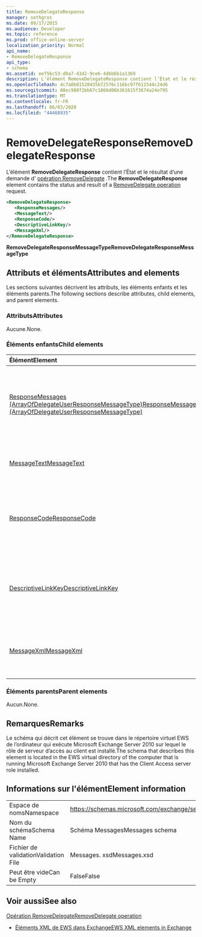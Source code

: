 ```yaml
---
title: RemoveDelegateResponse
manager: sethgros
ms.date: 09/17/2015
ms.audience: Developer
ms.topic: reference
ms.prod: office-online-server
localization_priority: Normal
api_name:
- RemoveDelegateResponse
api_type:
- schema
ms.assetid: eef56c53-d0a7-4342-9ce6-4dbb6b1a1369
description: L’élément RemoveDelegateResponse contient l’État et le résultat d’une demande d’opération RemoveDelegate.
ms.openlocfilehash: 4c7a8b81528435b72576c116bc97f611544c24d6
ms.sourcegitcommit: 88ec988f2bb67c1866d06b361615f3674a24e795
ms.translationtype: MT
ms.contentlocale: fr-FR
ms.lasthandoff: 06/03/2020
ms.locfileid: "44468935"
---
```

# <a name="removedelegateresponse"></a><span data-ttu-id="0422a-103">RemoveDelegateResponse</span><span class="sxs-lookup"><span data-stu-id="0422a-103">RemoveDelegateResponse</span></span>

<span data-ttu-id="0422a-104">L’élément **RemoveDelegateResponse** contient l’État et le résultat d’une demande d' [opération RemoveDelegate](removedelegate-operation.md) .</span><span class="sxs-lookup"><span data-stu-id="0422a-104">The **RemoveDelegateResponse** element contains the status and result of a [RemoveDelegate operation](removedelegate-operation.md) request.</span></span> 
  
```xml
<RemoveDelegateResponse>
   <ResponseMessages/>
   <MessageText/>
   <ResponseCode/>
   <DescriptiveLinkKey/>
   <MessageXml/>
</RemoveDelegateResponse>
```

 <span data-ttu-id="0422a-105">**RemoveDelegateResponseMessageType**</span><span class="sxs-lookup"><span data-stu-id="0422a-105">**RemoveDelegateResponseMessageType**</span></span>
## <a name="attributes-and-elements"></a><span data-ttu-id="0422a-106">Attributs et éléments</span><span class="sxs-lookup"><span data-stu-id="0422a-106">Attributes and elements</span></span>

<span data-ttu-id="0422a-107">Les sections suivantes décrivent les attributs, les éléments enfants et les éléments parents.</span><span class="sxs-lookup"><span data-stu-id="0422a-107">The following sections describe attributes, child elements, and parent elements.</span></span>
  
### <a name="attributes"></a><span data-ttu-id="0422a-108">Attributs</span><span class="sxs-lookup"><span data-stu-id="0422a-108">Attributes</span></span>

<span data-ttu-id="0422a-109">Aucune.</span><span class="sxs-lookup"><span data-stu-id="0422a-109">None.</span></span>
  
### <a name="child-elements"></a><span data-ttu-id="0422a-110">Éléments enfants</span><span class="sxs-lookup"><span data-stu-id="0422a-110">Child elements</span></span>

|<span data-ttu-id="0422a-111">**Élément**</span><span class="sxs-lookup"><span data-stu-id="0422a-111">**Element**</span></span>|<span data-ttu-id="0422a-112">**Description**</span><span class="sxs-lookup"><span data-stu-id="0422a-112">**Description**</span></span>|
|:-----|:-----|
|[<span data-ttu-id="0422a-113">ResponseMessages (ArrayOfDelegateUserResponseMessageType)</span><span class="sxs-lookup"><span data-stu-id="0422a-113">ResponseMessages (ArrayOfDelegateUserResponseMessageType)</span></span>](responsemessages-arrayofdelegateuserresponsemessagetype.md) <br/> |<span data-ttu-id="0422a-114">Contient les messages de réponse pour une demande de gestion des délégués des services Web Exchange.</span><span class="sxs-lookup"><span data-stu-id="0422a-114">Contains the response messages for an Exchange Web Services delegate management request.</span></span>  <br/> |
|[<span data-ttu-id="0422a-115">MessageText</span><span class="sxs-lookup"><span data-stu-id="0422a-115">MessageText</span></span>](messagetext.md) <br/> |<span data-ttu-id="0422a-116">Fournit une description textuelle de l’état de la réponse.</span><span class="sxs-lookup"><span data-stu-id="0422a-116">Provides a text description of the status of the response.</span></span>  <br/> |
|[<span data-ttu-id="0422a-117">ResponseCode</span><span class="sxs-lookup"><span data-stu-id="0422a-117">ResponseCode</span></span>](responsecode.md) <br/> |<span data-ttu-id="0422a-118">Fournit un code d’erreur qui identifie l’erreur spécifique rencontrée par la demande.</span><span class="sxs-lookup"><span data-stu-id="0422a-118">Provides an error code that identifies the specific error that the request encountered.</span></span>  <br/> |
|[<span data-ttu-id="0422a-119">DescriptiveLinkKey</span><span class="sxs-lookup"><span data-stu-id="0422a-119">DescriptiveLinkKey</span></span>](descriptivelinkkey.md) <br/> |<span data-ttu-id="0422a-120">Actuellement inutilisé et est réservé à une utilisation ultérieure.</span><span class="sxs-lookup"><span data-stu-id="0422a-120">Currently unused and is reserved for future use.</span></span> <span data-ttu-id="0422a-121">Il contient une valeur de 0.</span><span class="sxs-lookup"><span data-stu-id="0422a-121">It contains a value of 0.</span></span>  <br/> |
|[<span data-ttu-id="0422a-122">MessageXml</span><span class="sxs-lookup"><span data-stu-id="0422a-122">MessageXml</span></span>](messagexml.md) <br/> |<span data-ttu-id="0422a-123">Fournit des informations supplémentaires sur la réponse aux erreurs.</span><span class="sxs-lookup"><span data-stu-id="0422a-123">Provides additional error response information.</span></span>  <br/> |
   
### <a name="parent-elements"></a><span data-ttu-id="0422a-124">Éléments parents</span><span class="sxs-lookup"><span data-stu-id="0422a-124">Parent elements</span></span>

<span data-ttu-id="0422a-125">Aucun.</span><span class="sxs-lookup"><span data-stu-id="0422a-125">None.</span></span>
  
## <a name="remarks"></a><span data-ttu-id="0422a-126">Remarques</span><span class="sxs-lookup"><span data-stu-id="0422a-126">Remarks</span></span>

<span data-ttu-id="0422a-127">Le schéma qui décrit cet élément se trouve dans le répertoire virtuel EWS de l’ordinateur qui exécute Microsoft Exchange Server 2010 sur lequel le rôle de serveur d’accès au client est installé.</span><span class="sxs-lookup"><span data-stu-id="0422a-127">The schema that describes this element is located in the EWS virtual directory of the computer that is running Microsoft Exchange Server 2010 that has the Client Access server role installed.</span></span>
  
## <a name="element-information"></a><span data-ttu-id="0422a-128">Informations sur l'élément</span><span class="sxs-lookup"><span data-stu-id="0422a-128">Element information</span></span>

|||
|:-----|:-----|
|<span data-ttu-id="0422a-129">Espace de noms</span><span class="sxs-lookup"><span data-stu-id="0422a-129">Namespace</span></span>  <br/> |https://schemas.microsoft.com/exchange/services/2006/messages  <br/> |
|<span data-ttu-id="0422a-130">Nom du schéma</span><span class="sxs-lookup"><span data-stu-id="0422a-130">Schema Name</span></span>  <br/> |<span data-ttu-id="0422a-131">Schéma Messages</span><span class="sxs-lookup"><span data-stu-id="0422a-131">Messages schema</span></span>  <br/> |
|<span data-ttu-id="0422a-132">Fichier de validation</span><span class="sxs-lookup"><span data-stu-id="0422a-132">Validation File</span></span>  <br/> |<span data-ttu-id="0422a-133">Messages. xsd</span><span class="sxs-lookup"><span data-stu-id="0422a-133">Messages.xsd</span></span>  <br/> |
|<span data-ttu-id="0422a-134">Peut être vide</span><span class="sxs-lookup"><span data-stu-id="0422a-134">Can be Empty</span></span>  <br/> |<span data-ttu-id="0422a-135">False</span><span class="sxs-lookup"><span data-stu-id="0422a-135">False</span></span>  <br/> |
   
## <a name="see-also"></a><span data-ttu-id="0422a-136">Voir aussi</span><span class="sxs-lookup"><span data-stu-id="0422a-136">See also</span></span>



[<span data-ttu-id="0422a-137">Opération RemoveDelegate</span><span class="sxs-lookup"><span data-stu-id="0422a-137">RemoveDelegate operation</span></span>](removedelegate-operation.md)


- [<span data-ttu-id="0422a-138">Éléments XML de EWS dans Exchange</span><span class="sxs-lookup"><span data-stu-id="0422a-138">EWS XML elements in Exchange</span></span>](ews-xml-elements-in-exchange.md)

